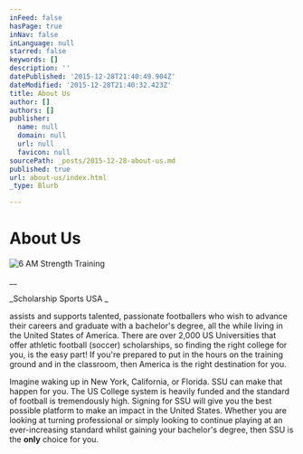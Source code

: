 ```yaml
---
inFeed: false
hasPage: true
inNav: false
inLanguage: null
starred: false
keywords: []
description: ''
datePublished: '2015-12-28T21:40:49.904Z'
dateModified: '2015-12-28T21:40:32.423Z'
title: About Us
author: []
authors: []
publisher:
  name: null
  domain: null
  url: null
  favicon: null
sourcePath: _posts/2015-12-28-about-us.md
published: true
url: about-us/index.html
_type: Blurb

---
```

# About Us
![6 AM Strength Training](https://the-grid-user-content.s3-us-west-2.amazonaws.com/fdf674be-1fe2-4ffc-a2ab-b55a6eddbfb2.png)

__

_Scholarship Sports USA _

assists and supports
talented, passionate footballers who wish to advance their careers and graduate
with a bachelor's degree, all the while living in the United States of America.
There are over 2,000 US Universities that offer athletic football (soccer) scholarships,
so finding the right college for you, is the easy part! If you're prepared to
put in the hours on the training ground and in the classroom, then America is
the right destination for you.

Imagine
waking up in New York, California, or Florida. SSU can make that happen for you. The US College system is heavily
funded and the standard of football is tremendously high. Signing for SSU will give you the best possible
platform to make an impact in the United States. Whether you are looking at
turning professional or simply looking to continue playing at an
ever-increasing standard whilst gaining your bachelor's degree, then SSU is the **only** choice for you.
